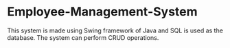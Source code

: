 # Employee-Management-System
This system is made using Swing framework of Java and SQL is used as the database. The system can perform CRUD operations.
